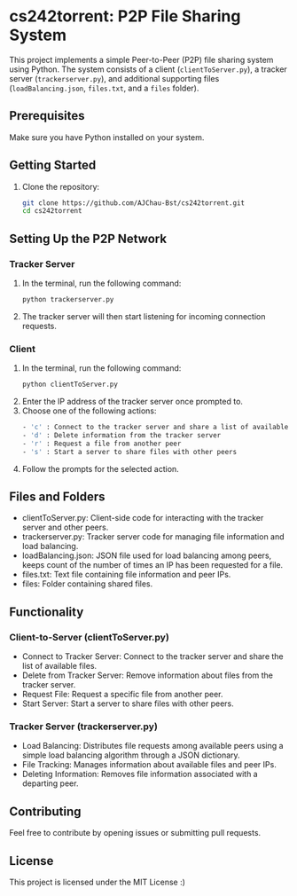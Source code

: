 # cs242torrent: P2P File Sharing System

This project implements a simple Peer-to-Peer (P2P) file sharing system using Python. The system consists of a client (`clientToServer.py`), a tracker server (`trackerserver.py`), and additional supporting files (`loadBalancing.json`, `files.txt`, and a `files` folder).

## Prerequisites

Make sure you have Python installed on your system.

## Getting Started

1. Clone the repository:
   ```bash
   git clone https://github.com/AJChau-Bst/cs242torrent.git
   cd cs242torrent

## Setting Up the P2P Network
### Tracker Server
1. In the terminal, run the following command:
    ```bash
    python trackerserver.py
2. The tracker server will then start listening for incoming connection requests.

### Client
1. In the terminal, run the following command:
    ```bash
    python clientToServer.py
2. Enter the IP address of the tracker server once prompted to.
3. Choose one of the following actions:
    ```bash
    - 'c' : Connect to the tracker server and share a list of available files
    - 'd' : Delete information from the tracker server
    - 'r' : Request a file from another peer
    - 's' : Start a server to share files with other peers

4. Follow the prompts for the selected action.

## Files and Folders
- clientToServer.py: Client-side code for interacting with the tracker server and other peers.
- trackerserver.py: Tracker server code for managing file information and load balancing.
- loadBalancing.json: JSON file used for load balancing among peers, keeps count of the number of times an IP has been requested for a file.
- files.txt: Text file containing file information and peer IPs.
- files: Folder containing shared files.

## Functionality
### Client-to-Server (clientToServer.py)

- Connect to Tracker Server: Connect to the tracker server and share the list of available files.
- Delete from Tracker Server: Remove information about files from the tracker server.
- Request File: Request a specific file from another peer.
- Start Server: Start a server to share files with other peers.

### Tracker Server (trackerserver.py)

- Load Balancing: Distributes file requests among available peers using a simple load balancing algorithm through a JSON dictionary.
- File Tracking: Manages information about available files and peer IPs.
- Deleting Information: Removes file information associated with a departing peer.

## Contributing

Feel free to contribute by opening issues or submitting pull requests.

## License

This project is licensed under the MIT License :)
